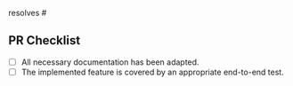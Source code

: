 resolves #

## PR Checklist
- [ ] All necessary documentation has been adapted.
- [ ] The implemented feature is covered by an appropriate end-to-end test.
